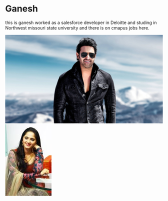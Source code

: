 # Ganesh

this is ganesh worked as a salesforce developer in Deloitte and studing in Northwest missouri state university and there is on cmapus jobs here.

![Prabhas](prabhas.jpg)
![Anushka](Anushka.jpg)